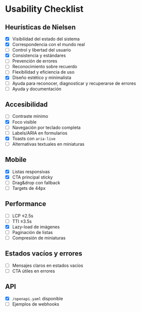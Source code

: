 # Usability Checklist

## Heurísticas de Nielsen
- [x] Visibilidad del estado del sistema
- [x] Correspondencia con el mundo real
- [ ] Control y libertad del usuario
- [x] Consistencia y estándares
- [ ] Prevención de errores
- [ ] Reconocimiento sobre recuerdo
- [ ] Flexibilidad y eficiencia de uso
- [x] Diseño estético y minimalista
- [ ] Ayuda para reconocer, diagnosticar y recuperarse de errores
- [ ] Ayuda y documentación

## Accesibilidad
- [ ] Contraste mínimo
- [x] Foco visible
- [ ] Navegación por teclado completa
- [ ] Labels/ARIA en formularios
- [x] Toasts con `aria-live`
- [ ] Alternativas textuales en miniaturas

## Mobile
- [x] Listas responsivas
- [x] CTA principal sticky
- [ ] Drag&drop con fallback
- [ ] Targets de 44px

## Performance
- [ ] LCP ≤2.5s
- [ ] TTI ≤3.5s
- [x] Lazy-load de imágenes
- [ ] Paginación de listas
- [ ] Compresión de miniaturas

## Estados vacíos y errores
- [ ] Mensajes claros en estados vacíos
- [ ] CTA útiles en errores

## API
- [x] `/openapi.yaml` disponible
- [ ] Ejemplos de webhooks
